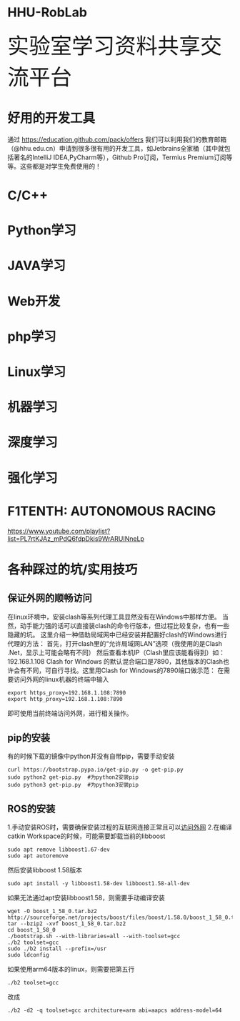 # HHU-RobLab
<font size=11 >实验室学习资料共享交流平台</font>

# 好用的开发工具
通过 https://education.github.com/pack/offers 我们可以利用我们的教育邮箱（@hhu.edu.cn）申请到很多很有用的开发工具，如Jetbrains全家桶（其中就包括著名的IntelliJ IDEA,PyCharm等），Github Pro订阅，Termius Premium订阅等等。这些都是对学生免费使用的！
# C/C++
# Python学习
# JAVA学习
# Web开发
# php学习
# Linux学习
# 机器学习
# 深度学习
# 强化学习
# F1TENTH: AUTONOMOUS RACING
https://www.youtube.com/playlist?list=PL7rtKJAz_mPdQ6fdpDkis9WrARUINneLp
# 各种踩过的坑/实用技巧
## 保证外网的顺畅访问
在linux环境中，安装clash等系列代理工具显然没有在Windows中那样方便。
当然，动手能力强的话可以直接装clash的命令行版本，但过程比较复杂，也有一些隐藏的坑。
这里介绍一种借助局域网中已经安装并配置好clash的Windows进行代理的方法：
首先，打开clash里的“允许局域网LAN”选项（我使用的是Clash .Net，显示上可能会略有不同）
然后查看本机IP（Clash里应该能看得到）如：192.168.1.108
Clash for Windows 的默认混合端口是7890，其他版本的Clash也许会有不同，可自行寻找。这里用Clash for Windows的7890端口做示范：
在需要访问外网的linux机器的终端中输入 
```
export https_proxy=192.168.1.108:7890
export http_proxy=192.168.1.108:7890
```
即可使用当前终端访问外网，进行相关操作。

## pip的安装
有的时候下载的镜像中python并没有自带pip，需要手动安装
```
curl https://bootstrap.pypa.io/get-pip.py -o get-pip.py
sudo python2 get-pip.py  #为python2安装pip
sudo python3 get-pip.py  #为python3安装pip
```
## ROS的安装
1.手动安装ROS时，需要确保安装过程的互联网连接正常且可以[访问外网](./README.md#保证外网的顺畅访问)
2.在编译catkin Workspace的时候，可能需要卸载当前的libboost
```
sudo apt remove libboost1.67-dev
sudo apt autoremove
```
然后安装libboost 1.58版本
```
sudo apt install -y libboost1.58-dev libboost1.58-all-dev
```
如果无法通过apt安装libboost1.58，则需要手动编译安装
```
wget -O boost_1_58_0.tar.bz2 http://sourceforge.net/projects/boost/files/boost/1.58.0/boost_1_58_0.tar.bz2/download
tar --bzip2 -xvf boost_1_58_0.tar.bz2
cd boost_1_58_0
./bootstrap.sh --with-libraries=all --with-toolset=gcc
./b2 toolset=gcc
sudo ./b2 install --prefix=/usr
sudo ldconfig
```
如果使用arm64版本的linux，则需要把第五行
```
./b2 toolset=gcc
```
改成
```
./b2 -d2 -q toolset=gcc architecture=arm abi=aapcs address-model=64
```
